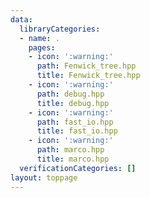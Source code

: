 ```yaml
---
data:
  libraryCategories:
  - name: .
    pages:
    - icon: ':warning:'
      path: Fenwick_tree.hpp
      title: Fenwick_tree.hpp
    - icon: ':warning:'
      path: debug.hpp
      title: debug.hpp
    - icon: ':warning:'
      path: fast_io.hpp
      title: fast_io.hpp
    - icon: ':warning:'
      path: marco.hpp
      title: marco.hpp
  verificationCategories: []
layout: toppage
---
```

